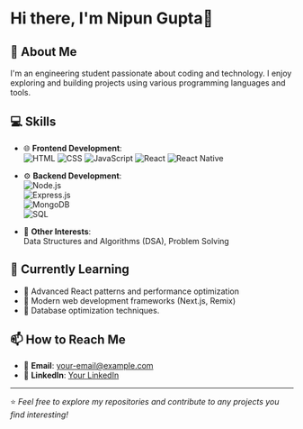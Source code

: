 # Hi there, I'm Nipun Gupta👋

## 🚀 About Me
I'm an engineering student passionate about coding and technology. I enjoy exploring and building projects using various programming languages and tools.

## 💻 Skills
- 🌐 **Frontend Development**:  
  ![HTML](https://img.shields.io/badge/-HTML5-E34F26?logo=html5&logoColor=white&style=flat-square) 
  ![CSS](https://img.shields.io/badge/-CSS3-1572B6?logo=css3&logoColor=white&style=flat-square) 
  ![JavaScript](https://img.shields.io/badge/-JavaScript-F7DF1E?logo=javascript&logoColor=black&style=flat-square)
  ![React](https://img.shields.io/badge/-React-61DAFB?logo=react&logoColor=black&style=flat-square)
  ![React Native](https://img.shields.io/badge/-React_Native-61DAFB?logo=react&logoColor=black&style=flat-square)

- ⚙️ **Backend Development**:  
  ![Node.js](https://img.shields.io/badge/-Node.js-339933?logo=node.js&logoColor=white&style=flat-square)  
  ![Express.js](https://img.shields.io/badge/-Express.js-000000?logo=express&logoColor=white&style=flat-square)  
  ![MongoDB](https://img.shields.io/badge/-MongoDB-47A248?logo=mongodb&logoColor=white&style=flat-square)  
  ![SQL](https://img.shields.io/badge/-SQL-4479A1?logo=mysql&logoColor=white&style=flat-square)

- 🧠 **Other Interests**:  
  Data Structures and Algorithms (DSA), Problem Solving

## 🌱 Currently Learning
- 📖 Advanced React patterns and performance optimization
- 📖 Modern web development frameworks (Next.js, Remix)
- 📖 Database optimization techniques.

## 📫 How to Reach Me
- 📧 **Email**: [your-email@example.com](mailto:your-43nerd45@gmail.com)
- 💼 **LinkedIn**: [Your LinkedIn](https://www.linkedin.com/in/nipun-gupta-3626b2336/)

---

⭐️ *Feel free to explore my repositories and contribute to any projects you find interesting!*
